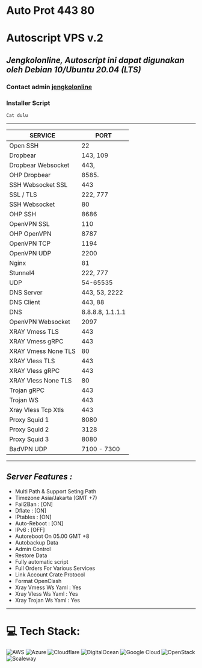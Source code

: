 # Auto Prot 443 80

# Autoscript VPS v.2
## _Jengkolonline, Autoscript ini dapat digunakan oleh Debian 10/Ubuntu 20.04 (LTS)_

### Contact admin [jengkolonline](https://wa.me/6282372139631/?text=Saya+ingin+beli+sc)

### Installer Script
```
Cat dulu
```

____________________________________________
|        SERVICE          |      PORT      |
|-------------------------|----------------|
| Open SSH                |  22            |
| Dropbear                |  143, 109      |
| Dropbear Websocket      |  443,          |
| OHP Dropbear            |  8585.         |
| SSH Websocket SSL       |  443           |
| SSL / TLS               |  222, 777      |
| SSH Websocket           |  80            |
| OHP SSH                 |  8686          |
| OpenVPN SSL             |  110           |
| OHP OpenVPN             |  8787          |
| OpenVPN TCP             |  1194          |
| OpenVPN UDP             |  2200          |
| Nginx                   |  81            |
| Stunnel4                |  222, 777      |
| UDP                     |  54-65535      |
| DNS Server              |  443, 53, 2222 |
| DNS Client              |  443, 88       |
| DNS                     |8.8.8.8, 1.1.1.1|            
| OpenVPN Websocket       |  2097          |
| XRAY Vmess TLS          |  443           |
| XRAY Vmess gRPC         |  443           |
| XRAY Vmess None TLS     |  80            |
| XRAY Vless TLS          |  443           |
| XRAY Vless gRPC         |  443           |
| XRAY Vless None TLS     |  80            |
| Trojan gRPC             |  443           |
| Trojan WS               |  443           |
| Xray Vless Tcp Xtls     |  443           |
| Proxy Squid 1           |  8080          |
| Proxy Squid 2           |  3128          |
| Proxy Squid 3           |  8080          |
| BadVPN UDP              |  7100 - 7300   |
--------------------------------------------

## _Server Features :_ 
- Multi Path & Support Seting Path
- Timezone Asia/Jakarta (GMT +7)
- Fail2Ban                : [ON]
- Dflate                  : [ON]
- IPtables                : [ON]
- Auto-Reboot             : [ON]
- IPv6                    : [OFF]
- Autoreboot On 05.00 GMT +8 
- Autobackup Data 
- Admin Control  
- Restore Data
- Fully automatic script 
- Full Orders For Various Services  
- Link Account Crate Protocol
- Format OpenClash
- Xray Vmess Ws Yaml      : Yes
- Xray Vless Ws Yaml      : Yes
- Xray Trojan Ws Yaml      : Yes


---
# 💻 Tech Stack:
![AWS](https://img.shields.io/badge/AWS-%23FF9900.svg?style=plastic&logo=amazon-aws&logoColor=white) ![Azure](https://img.shields.io/badge/azure-%230072C6.svg?style=plastic&logo=azure-devops&logoColor=white) ![Cloudflare](https://img.shields.io/badge/Cloudflare-F38020?style=plastic&logo=Cloudflare&logoColor=white) ![DigitalOcean](https://img.shields.io/badge/DigitalOcean-%230167ff.svg?style=plastic&logo=digitalOcean&logoColor=white) ![Google Cloud](https://img.shields.io/badge/Google%20Cloud-%234285F4.svg?style=plastic&logo=google-cloud&logoColor=white) ![OpenStack](https://img.shields.io/badge/Openstack-%23f01742.svg?style=plastic&logo=openstack&logoColor=white) ![Scaleway](https://img.shields.io/badge/SCALEWAY-%234f0599.svg?style=plastic&logo=scaleway&logoColor=white)


